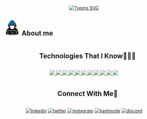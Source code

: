 <div align=center>
<a href="https://git.io/typing-svg"><img src="https://readme-typing-svg.herokuapp.com?font=Architects+Daughter&size=30&pause=1000&center=true&vCenter=true&width=435&lines=Hey!+It%C2%B4s+Kalfukoyam🌱;👨‍💻I%C2%B4m+a+Web+Developer+Junior;💙I+Love+Programming💙" alt="Typing SVG" /></a>
</div>

## <picture><img src = "https://github.com/0xAbdulKhalid/0xAbdulKhalid/raw/main/assets/mdImages/about_me.gif" width = 50px></picture> **About me**

<!--h1 without bottom border-->
<div id="user-content-toc">
  <ul align="center">
    <summary><h2 style="display: inline-block">Technologies That I Know👨🏻‍💻</h2></summary>
  </ul>
</div>
<!--tech stack icons-->
<p align="center">
  <a href="https://skillicons.dev">
    <img src="https://skillicons.dev/icons?i=git&perline=14" />
  </a>
  <a href="https://skillicons.dev">
    <img src="https://skillicons.dev/icons?i=bootstrap&perline=14"/>
  </a>
  <a href="https://skillicons.dev">
    <img src="https://skillicons.dev/icons?i=css&perline=14"/>
  </a>
  <a href="https://skillicons.dev">
    <img src="https://skillicons.dev/icons?i=github&perline=14"/>
  </a>
  <a href="https://skillicons.dev">
    <img src="https://skillicons.dev/icons?i=html&perline=14"/>
  </a>
  <a href="https://skillicons.dev">
    <img src="https://skillicons.dev/icons?i=java&perline=14"/>
  </a>
  <a href="https://skillicons.dev">
    <img src="https://skillicons.dev/icons?i=js&perline=14"/>
  </a>
  <a href="https://skillicons.dev">
    <img src="https://skillicons.dev/icons?i=mysql&perline=14"/>
  </a>
  <a href="https://skillicons.dev">
    <img src="https://skillicons.dev/icons?i=postman&perline=14"/>
  </a>
  <a href="https://skillicons.dev">
    <img src="https://skillicons.dev/icons?i=py&perline=14"/>
  </a>
  <a href="https://skillicons.dev">
    <img src="https://skillicons.dev/icons?i=vscode&perline=14"/>
  </a>
</p>

<!-- Connect with me -->
<!--h2 without bottom border-->
<div id="user-content-toc">
  <ul align="center">
    <summary><h2 style="display: inline-block">Connect With Me🤝</h2></summary>
  </ul>
</div>

<!--icons and links-->
<p align="center">
<a href="https://www.linkedin.com/in/1010nishant/" target="blank"><img align="center" src="https://user-images.githubusercontent.com/88904952/234979284-68c11d7f-1acc-4f0c-ac78-044e1037d7b0.png" alt="linkedin" height="50" width="50" /></a>
<a href="https://twitter.com/1010nishant" target="blank"><img align="center" src="https://user-images.githubusercontent.com/88904952/234980676-61bfb021-ecc8-48f7-88e6-34c1b06c4a58.png" alt="twitter" height="50" width="50" /></a> 
<a href="https://www.instagram.com/nishant.jangir.1010/" target="blank"><img align="center" src="https://user-images.githubusercontent.com/88904952/234981169-2dd1e58f-4b7e-468c-8213-034ba62156c3.png" alt="instagram" height="50" width="50" /></a>
<a href="https://1010nishant.hashnode.dev/" target="blank"><img align="center" src="https://user-images.githubusercontent.com/88904952/234982196-562aea17-5532-4550-8c08-1c7cb994a541.png" alt="hashnode" height="50" width="50" /></a>
<a href="https://discord.gg/UjwKkJsXsf" target="blank"><img align="center" src="https://user-images.githubusercontent.com/88904952/234982627-019fd336-6248-453c-9b05-97c13fd1d207.png" alt="discord" height="50" width="50" /></a>
